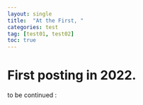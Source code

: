 ```yaml
---
layout: single
title:  "At the First, "
categories: test
tag: [test01, test02]
toc: true
---
```


# First posting in 2022.

to be continued :
